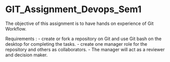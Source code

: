 # GIT_Assignment_Devops_Sem1

The objective of this assignment is to have hands on experience of Git Workflow. 

Requirements :
    - create or fork a repository on Git and use Git bash on the desktop for completing the tasks. 
    - create one manager role for the repository and others as collaborators. 
    - The manager will act as a reviewer and decision maker. 
